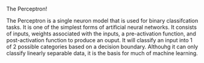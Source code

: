 The Perceptron!

The Perceptron is a single neuron model that is used for binary classifcation tasks. It is one of the simplest forms of artificial neural networks. It consists of inputs, weights associated with the inputs, a pre-activation function, and post-activation function to produce an ouput. It will classify an input into 1 of 2 possible categories based on a decision boundary. Althouhg it can only classify linearly separable data, it is the basis for much of machine learning. 